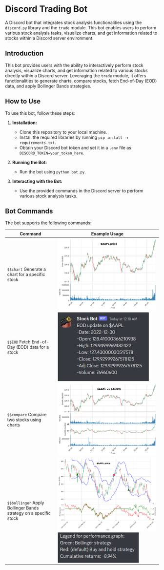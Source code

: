 # Discord Trading Bot
A Discord bot that integrates stock analysis functionalities using the `discord.py` library and the `trade` module. This bot enables users to perform various stock analysis tasks, visualize charts, and get information related to stocks within a Discord server environment.

## Introduction

This bot provides users with the ability to interactively perform stock analysis, visualize charts, and get information related to various stocks directly within a Discord server. Leveraging the `trade` module, it offers functionalities to generate charts, compare stocks, fetch End-of-Day (EOD) data, and apply Bollinger Bands strategies.

## How to Use

To use this bot, follow these steps:

1. **Installation:**
   - Clone this repository to your local machine.
   - Install the required libraries by running `pip install -r requirements.txt`.
   - Obtain your Discord bot token and set it in a `.env` file as `DISCORD_TOKEN=your_token_here`.

2. **Running the Bot:**
   - Run the bot using `python bot.py`.

3. **Interacting with the Bot:**
   - Use the provided commands in the Discord server to perform various stock analysis tasks.

## Bot Commands

The bot supports the following commands:

| Command          | Example Usage               |
| ---------------- | --------------------------- |
| `$$chart` Generate a chart for a specific stock | ![Chart Command](images/chart.png)|
| `$$EOD` Fetch End-of-Day (EOD) data for a stock | ![EOD Command](images/EOD.png)|
| `$$compare` Compare two stocks using charts | ![Compare Command](images/compare.png)|
| `$$bollinger` Apply Bollinger Bands strategy on a specific stock | ![Bollinger Command](images/bollinger.png) ![Performance](images/performance.png)|
